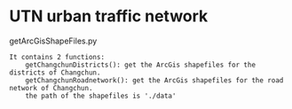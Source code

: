 # UTN urban traffic network

getArcGisShapeFiles.py

    It contains 2 functions:
        getChangchunDistricts(): get the ArcGis shapefiles for the districts of Changchun.
        getChangchunRoadnetwork(): get the ArcGis shapefiles for the road network of Changchun.
        the path of the shapefiles is './data'
    
    
